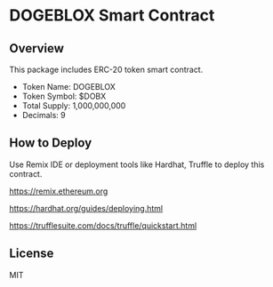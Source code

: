 # DOGEBLOX Smart Contract

## Overview

This package includes ERC-20 token smart contract.

- Token Name: DOGEBLOX
- Token Symbol: $DOBX
- Total Supply: 1,000,000,000
- Decimals: 9

## How to Deploy

Use Remix IDE or deployment tools like Hardhat, Truffle to deploy this contract.

https://remix.ethereum.org

https://hardhat.org/guides/deploying.html

https://trufflesuite.com/docs/truffle/quickstart.html

## License

MIT
